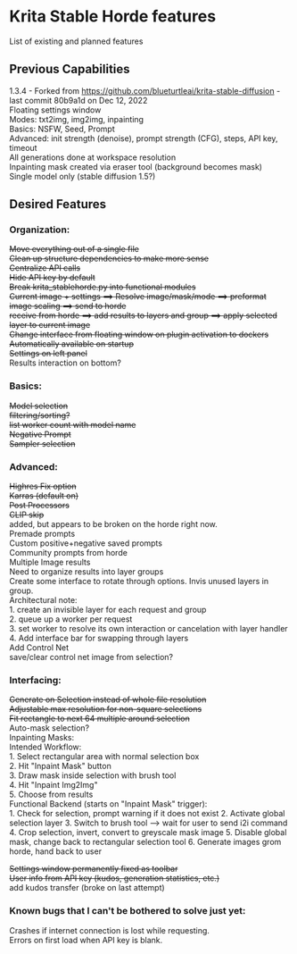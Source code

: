 # Krita Stable Horde features
List of existing and planned features  
## Previous Capabilities
1.3.4 - Forked from https://github.com/blueturtleai/krita-stable-diffusion - last commit 80b9a1d on Dec 12, 2022  
    Floating settings window  
        Modes: txt2img, img2img, inpainting  
        Basics: NSFW, Seed, Prompt  
        Advanced: init strength (denoise), prompt strength (CFG), steps, API key, timeout  
    All generations done at workspace resolution  
    Inpainting mask created via eraser tool (background becomes mask)  
    Single model only (stable diffusion 1.5?)  
## Desired Features
### Organization:
~~Move everything out of a single file~~  
~~Clean up structure dependencies to make more sense~~  
~~Centralize API calls~~  
~~Hide API key by default~~  
~~Break krita_stablehorde.py into functional modules~~  
    ~~Current image + settings ==> Resolve image/mask/mode ==> preformat image scaling ==> send to horde~~  
    ~~receive from horde ==> add results to layers and group ==> apply selected layer to current image~~  
~~Change interface from floating window on plugin activation to dockers~~  
    ~~Automatically available on startup~~  
    ~~Settings on left panel~~  
    Results interaction on bottom?  
### Basics:
~~Model selection~~  
    ~~filtering/sorting?~~  
    ~~list worker count with model name~~  
~~Negative Prompt~~  
~~Sampler selection~~  
### Advanced:
~~Highres Fix option~~  
~~Karras (default on)~~  
~~Post Processors~~  
~~CLIP skip~~  
    added, but appears to be broken on the horde right now.  
Premade prompts  
    Custom positive+negative saved prompts  
    Community prompts from horde  
Multiple Image results  
    Need to organize results into layer groups  
    Create some interface to rotate through options. Invis unused layers in group.  
        Architectural note:  
        1. create an invisible layer for each request and group  
        2. queue up a worker per request  
        3. set worker to resolve its own interaction or cancelation with layer handler  
        4. Add interface bar for swapping through layers  
Add Control Net  
    save/clear control net image from selection?  
### Interfacing:
~~Generate on Selection instead of whole file resolution~~  
    ~~Adjustable max resolution for non-square selections~~  
    ~~Fit rectangle to next 64 multiple around selection~~  
    Auto-mask selection?  
    Inpainting Masks:  
        Intended Workflow:  
            1. Select rectangular area with normal selection box  
            2. Hit "Inpaint Mask" button  
            3. Draw mask inside selection with brush tool  
            4. Hit "Inpaint Img2Img"  
            5. Choose from results  
        Functional Backend (starts on "Inpaint Mask" trigger):  
            1. Check for selection, prompt warning if it does not exist
            2. Activate global selection layer
            3. Switch to brush tool --> wait for user to send i2i command
            4. Crop selection, invert, convert to greyscale mask image
            5. Disable global mask, change back to rectangular selection tool
            6. Generate images grom horde, hand back to user

~~Settings window permanently fixed as toolbar~~  
~~User info from API key (kudos, generation statistics, etc.)~~  
    add kudos transfer (broke on last attempt)  
### Known bugs that I can't be bothered to solve just yet:
Crashes if internet connection is lost while requesting.  
Errors on first load when API key is blank.  
